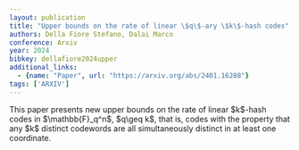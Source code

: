 ```yaml
---
layout: publication
title: "Upper bounds on the rate of linear \$q\$-ary \$k\$-hash codes"
authors: Della Fiore Stefano, Dalai Marco
conference: Arxiv
year: 2024
bibkey: dellafiore2024upper
additional_links:
  - {name: "Paper", url: "https://arxiv.org/abs/2401.16288"}
tags: ['ARXIV']
---
```

This paper presents new upper bounds on the rate of linear \$k\$-hash codes in \$\mathbb\{F\}_q^n\$, \$q\geq k\$, that is, codes with the property that any \$k\$ distinct codewords are all simultaneously distinct in at least one coordinate.